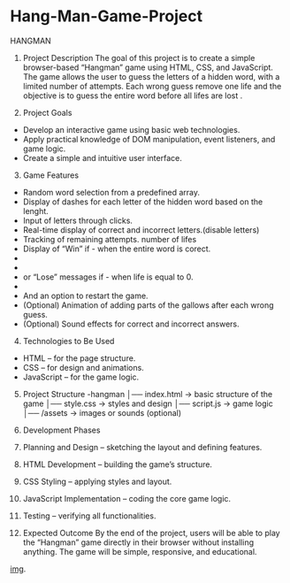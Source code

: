 # Hang-Man-Game-Project
HANGMAN

1. Project Description
The goal of this project is to create a simple browser-based “Hangman” game using HTML, 
CSS, and JavaScript. The game allows the user to guess the letters of a hidden word, 
with a limited number of attempts. Each wrong guess remove one life
and the objective is to guess the entire word before all lifes are lost .


2. Project Goals

- Develop an interactive game using basic web technologies.
- Apply practical knowledge of DOM manipulation, event listeners, and game logic.
- Create a simple and intuitive user interface.

  
3. Game Features
- Random word selection from a predefined array.
- Display of dashes for each letter of the hidden word based on the lenght.
- Input of letters through clicks.
- Real-time display of correct and incorrect letters.(disable letters)
- Tracking of remaining attempts. number of lifes
- Display of “Win” if - when the entire word is corect.
-
-
- or “Lose” messages if - when life is equal to 0.
-
-   And an option to restart the game.
- (Optional) Animation of adding parts of the gallows after each wrong guess.
- (Optional) Sound effects for correct and incorrect answers.

  
4. Technologies to Be Used
- HTML – for the page structure.
- CSS – for design and animations.
- JavaScript – for the game logic.


5. Project Structure
-hangman
│── index.html       → basic structure of the game
│── style.css        → styles and design
│── script.js        → game logic
│── /assets          → images or sounds (optional)


6. Development Phases
1. Planning and Design – sketching the layout and defining features.
2. HTML Development – building the game’s structure.
3. CSS Styling – applying styles and layout.
4. JavaScript Implementation – coding the core game logic.
5. Testing – verifying all functionalities.
7. Expected Outcome
By the end of the project, users will be able to play the “Hangman” game directly in their browser without installing anything. The game will be simple, responsive, and educational.

[img](https://github.com/marko24052002/Hang-Man-Game-Project/blob/main/4B5631DA-23AB-4131-9EA0-A4AE6DA7DBE2.jpeg?raw=true).




